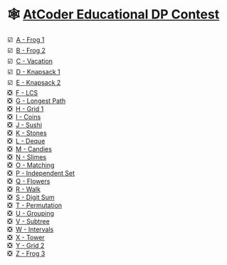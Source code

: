 # 🕸️ [AtCoder Educational DP Contest](https://atcoder.jp/contests/dp)

☑️&nbsp;&nbsp;[A - Frog 1](https://atcoder.jp/contests/dp/tasks/dp_a)<br>
☑️&nbsp;&nbsp;[B - Frog 2](https://atcoder.jp/contests/dp/tasks/dp_b)<br>
☑️&nbsp;&nbsp;[C - Vacation](https://atcoder.jp/contests/dp/tasks/dp_c)<br>
☑️&nbsp;&nbsp;[D - Knapsack 1](https://atcoder.jp/contests/dp/tasks/dp_d)<br>
☑️&nbsp;&nbsp;[E - Knapsack 2](https://atcoder.jp/contests/dp/tasks/dp_e)<br>
❎&nbsp;&nbsp;[F - LCS](https://atcoder.jp/contests/dp/tasks/dp_f)<br>
❎&nbsp;&nbsp;[G - Longest Path](https://atcoder.jp/contests/dp/tasks/dp_g)<br>
❎&nbsp;&nbsp;[H - Grid 1](https://atcoder.jp/contests/dp/tasks/dp_h)<br>
❎&nbsp;&nbsp;[I - Coins](https://atcoder.jp/contests/dp/tasks/dp_i)<br>
❎&nbsp;&nbsp;[J - Sushi](https://atcoder.jp/contests/dp/tasks/dp_j)<br>
❎&nbsp;&nbsp;[K - Stones](https://atcoder.jp/contests/dp/tasks/dp_k)<br>
❎&nbsp;&nbsp;[L - Deque](https://atcoder.jp/contests/dp/tasks/dp_l)<br>
❎&nbsp;&nbsp;[M - Candies](https://atcoder.jp/contests/dp/tasks/dp_m)<br>
❎&nbsp;&nbsp;[N - Slimes](https://atcoder.jp/contests/dp/tasks/dp_n)<br>
❎&nbsp;&nbsp;[O - Matching](https://atcoder.jp/contests/dp/tasks/dp_o)<br>
❎&nbsp;&nbsp;[P - Independent Set](https://atcoder.jp/contests/dp/tasks/dp_p)<br>
❎&nbsp;&nbsp;[Q - Flowers](https://atcoder.jp/contests/dp/tasks/dp_q)<br>
❎&nbsp;&nbsp;[R - Walk](https://atcoder.jp/contests/dp/tasks/dp_r)<br>
❎&nbsp;&nbsp;[S - Digit Sum](https://atcoder.jp/contests/dp/tasks/dp_s)<br>
❎&nbsp;&nbsp;[T - Permutation](https://atcoder.jp/contests/dp/tasks/dp_t)<br>
❎&nbsp;&nbsp;[U - Grouping](https://atcoder.jp/contests/dp/tasks/dp_u)<br>
❎&nbsp;&nbsp;[V - Subtree](https://atcoder.jp/contests/dp/tasks/dp_v)<br>
❎&nbsp;&nbsp;[W - Intervals](https://atcoder.jp/contests/dp/tasks/dp_w)<br>
❎&nbsp;&nbsp;[X - Tower](https://atcoder.jp/contests/dp/tasks/dp_x)<br>
❎&nbsp;&nbsp;[Y - Grid 2](https://atcoder.jp/contests/dp/tasks/dp_y)<br>
❎&nbsp;&nbsp;[Z - Frog 3](https://atcoder.jp/contests/dp/tasks/dp_z)
